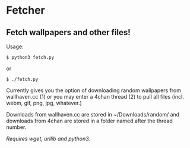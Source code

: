 # Fetcher
## Fetch wallpapers and other files!

Usage:

```
$ python3 fetch.py
```

or

```
$ ./fetch.py
```

Currently gives you the option of downloading random wallpapers from wallhaven.cc (1) or you may enter a 4chan thread (2) to pull all files (incl. webm, gif, png, jpg, whatever.)

Downloads from wallhaven.cc are stored in ~/Downloads/random/ and downloads from 4chan are stored in a folder named after the thread number.

*Requires wget, urllib and python3.*
